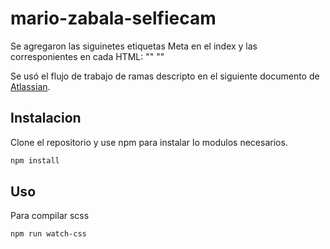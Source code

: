 # mario-zabala-selfiecam

Se agregaron las siguinetes etiquetas Meta en el index y las corresponientes en cada HTML:
"<meta name="keywords" content="espejo magico cordoba, alquiler espejo magico cordoba, cabina de fotos cordoba, alquiler cabina de fotos cordoba, espejo magico precio">"
"<meta name="description" content="Alquiler de Espejo Mágico en Córdoba. Ideal para todo tipo de eventos, Reserva tu fecha ahora!! 3512582222 ">"

Se usó el flujo de trabajo de ramas descripto en el siguiente documento de [Atlassian](https://www.atlassian.com/es/git/tutorials/comparing-workflows/feature-branch-workflow).

## Instalacion

Clone el repositorio y use npm para instalar lo modulos necesarios.

```bash
npm install
```

## Uso

Para compilar scss

```bash
npm run watch-css
```
